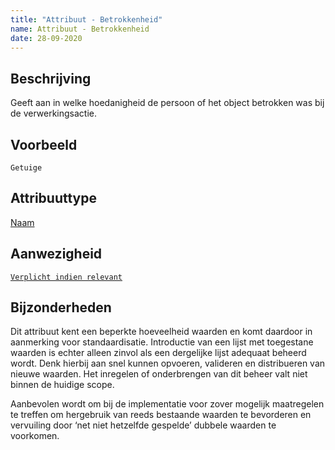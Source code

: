 ```yaml
---
title: "Attribuut - Betrokkenheid"
name: Attribuut - Betrokkenheid
date: 28-09-2020
---
```


## Beschrijving
Geeft aan in welke hoedanigheid de persoon of het object betrokken was bij de verwerkingsactie.

## Voorbeeld
`Getuige`

## Attribuuttype
[Naam](../attribuuttypen/Naam.md)

## Aanwezigheid
[`Verplicht indien relevant`](../../gegevenswoordenboek/readme.md#bijzondere-meta-attributen)

## Bijzonderheden
Dit attribuut kent een beperkte hoeveelheid waarden en komt daardoor in aanmerking voor standaardisatie. Introductie van een lijst met toegestane waarden is echter alleen zinvol als een dergelijke lijst adequaat beheerd wordt. Denk hierbij aan snel kunnen opvoeren, valideren en distribueren van nieuwe waarden. Het inregelen of onderbrengen van dit beheer valt niet binnen de huidige scope.

Aanbevolen wordt om bij de implementatie voor zover mogelijk maatregelen te treffen om hergebruik van reeds bestaande waarden te bevorderen en vervuiling door ‘net niet hetzelfde gespelde’ dubbele waarden te voorkomen.
